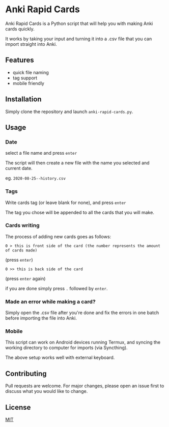 # Anki Rapid Cards 

Anki Rapid Cards is a Python script that will help you with making Anki cards quickly.

It works by taking your input and turning it into a .csv file that you can import straight into Anki.



## Features

* quick file naming
* tag support
* mobile friendly

## Installation

Simply clone the repository and launch `anki-rapid-cards.py`.

## Usage

### Date

select a file name and press `enter`


The script will then create a new file with the name you selected and current date.

eg. `2020-08-25--history.csv`

### Tags

Write cards tag (or leave blank for none), and press `enter` 

The tag you chose will be appended to all the cards that you will make.

### Cards writing

The process of adding new cards goes as follows:

`0 > this is front side of the card (the number represents the amount of cards made)`

(press `enter`)


`0 >> this is back side of the card`

(press `enter` again)

if you are done simply press `.` followed by `enter`.


### Made an error while making a card?
Simply open the .csv file after you're done and fix the errors in one batch before importing the file into Anki.


### Mobile
This script can work on Android devices running Termux, and syncing the working directory to computer for imports (via Syncthing).

The above setup works well with external keyboard.

## Contributing

Pull requests are welcome. For major changes, please open an issue first to discuss what you would like to change.

## License

[MIT](https://choosealicense.com/licenses/mit/)
